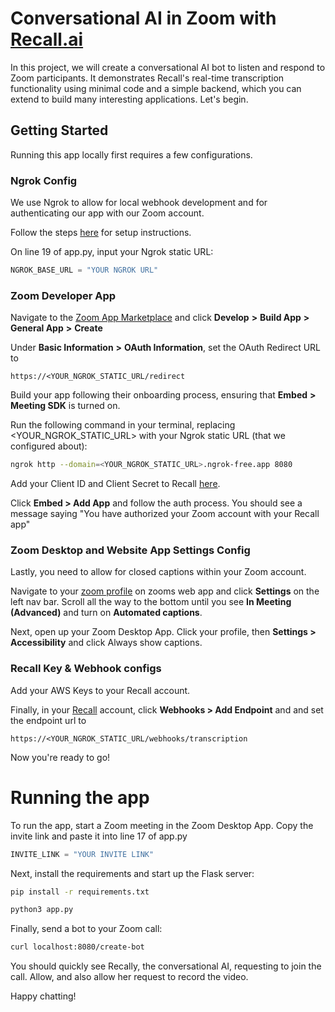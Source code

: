 # Conversational AI in Zoom with [Recall.ai](https://www.recall.ai/)

In this project, we will create a conversational AI bot to listen and respond to Zoom participants. It demonstrates Recall's real-time transcription functionality using minimal code and a simple backend, which you can extend to build many interesting applications. Let's begin.

## Getting Started

Running this app locally first requires a few configurations.

### Ngrok Config
We use Ngrok to allow for local webhook development and for authenticating our app with our Zoom account. 

Follow the steps [here](https://docs.recall.ai/docs/local-webhook-development#ngrok-setup) for setup instructions. 

On line 19 of app.py, input your Ngrok static URL:

```python
NGROK_BASE_URL = "YOUR NGROK URL"
```

### Zoom Developer App

Navigate to the [Zoom App Marketplace](https://marketplace.zoom.us/) and click **Develop** **>** **Build App** **>** **General App** **>** **Create** 

Under **Basic Information** **>** **OAuth Information**, set the OAuth Redirect URL to 

`https://<YOUR_NGROK_STATIC_URL/redirect`

Build your app following their onboarding process, ensuring that **Embed** **>** **Meeting SDK** is turned on.

Run the following command in your terminal, replacing <YOUR_NGROK_STATIC_URL> with your Ngrok static URL (that we configured about):

```bash
ngrok http --domain=<YOUR_NGROK_STATIC_URL>.ngrok-free.app 8080
```
Add your Client ID and Client Secret to Recall [here](https://us-west-2.recall.ai/dashboard/platforms/zoom).

Click **Embed > Add App** and follow the auth process. You should see a message saying "You have authorized your Zoom account with your Recall app"

### Zoom Desktop and Website App Settings Config

Lastly, you need to allow for closed captions within your Zoom account. 

Navigate to your [zoom profile](https://zoom.us/profile) on zooms web app and click **Settings** on the left nav bar. Scroll all the way to the bottom until you see **In Meeting (Advanced)** and turn on **Automated captions**. 

Next, open up your Zoom Desktop App. Click your profile, then **Settings > Accessibility** and click Always show captions.

### Recall Key & Webhook configs 

Add your AWS Keys to your Recall account. 

Finally, in your [Recall](https://api.recall.ai/dashboard/webhooks/) account, click **Webhooks > Add Endpoint** and and set the endpoint url to 

`https://<YOUR_NGROK_STATIC_URL/webhooks/transcription`

Now you're ready to go!

# Running the app

To run the app, start a Zoom meeting in the Zoom Desktop App. Copy the invite link and paste it into line 17 of app.py

```python
INVITE_LINK = "YOUR INVITE LINK"
```

Next, install the requirements and start up the Flask server:

```bash
pip install -r requirements.txt
```

```bash
python3 app.py
```

Finally, send a bot to your Zoom call:
```bash
curl localhost:8080/create-bot
```
You should quickly see Recally, the conversational AI, requesting to join the call. Allow, and also allow her request to record the video. 

Happy chatting!

